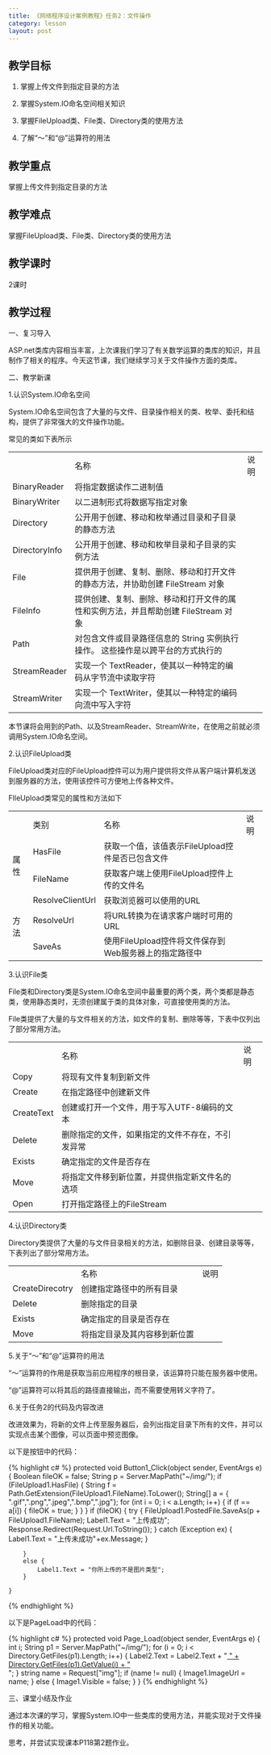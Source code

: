 ```yaml
---
title: 《网络程序设计案例教程》任务2：文件操作
category: lesson
layout: post
---
```


## 教学目标

1. 掌握上传文件到指定目录的方法

2. 掌握System.IO命名空间相关知识

3. 掌握FileUpload类、File类、Directory类的使用方法

4. 了解“～”和“@”运算符的用法

## 教学重点

掌握上传文件到指定目录的方法

## 教学难点

掌握FileUpload类、File类、Directory类的使用方法

## 教学课时

2课时

## 教学过程

一、复习导入

ASP.net类库内容相当丰富，上次课我们学习了有关数学运算的类库的知识，并且制作了相关的程序。今天这节课，我们继续学习关于文件操作方面的类库。

二、教学新课

1.认识System.IO命名空间

System.IO命名空间包含了大量的与文件、目录操作相关的类、枚举、委托和结构，提供了非常强大的文件操作功能。

常见的类如下表所示

<table>
<th><td>名称</td><td>说明</td></th>
<tr><td>BinaryReader</td><td>将指定数据读作二进制值</td></tr>
<tr><td>BinaryWriter</td><td>以二进制形式将数据写指定对象</td></tr>
<tr><td>Directory</td><td>公开用于创建、移动和枚举通过目录和子目录的静态方法</td></tr>
<tr><td>DirectoryInfo</td><td>公开用于创建、移动和枚举目录和子目录的实例方法</td></tr>
<tr><td>File</td><td>提供用于创建、复制、删除、移动和打开文件的静态方法，并协助创建 FileStream 对象</td></tr>
<tr><td>FileInfo</td><td>提供创建、复制、删除、移动和打开文件的属性和实例方法，并且帮助创建 FileStream 对象</td></tr>
<tr><td>Path</td><td>对包含文件或目录路径信息的 String 实例执行操作。 这些操作是以跨平台的方式执行的</td></tr>
<tr><td>StreamReader</td><td>实现一个 TextReader，使其以一种特定的编码从字节流中读取字符</td></tr>
<tr><td>StreamWriter</td><td>实现一个 TextWriter，使其以一种特定的编码向流中写入字符</td></tr>
</table>

本节课将会用到的Path、以及StreamReader、StreamWrite，在使用之前就必须调用System.IO命名空间。

2.认识FileUpload类

FileUpload类对应的FileUpload控件可以为用户提供将文件从客户端计算机发送到服务器的方法，使用该控件可方便地上传各种文件。

FIleUpload类常见的属性和方法如下

<table>
<th><td>类别</td><td>名称</td><td>说明</td></th>
<tr><td rowspan='2'>属性</td><td>HasFile</td><td>获取一个值，该值表示FileUpload控件是否已包含文件</td></tr>
<tr><td>FileName</td><td>获取客户端上使用FileUpload控件上传的文件名</td></tr>
<tr><td rowspan='3'>方法</td><td>ResolveClientUrl</td><td>获取浏览器可以使用的URL</td></tr>
<tr><td>ResolveUrl</td><td>将URL转换为在请求客户端时可用的URL</td></tr>
<tr><td>SaveAs</td><td>使用FileUpload控件将文件保存到Web服务器上的指定路径中</td></tr>
</table>

3.认识File类

File类和Directory类是System.IO命名空间中最重要的两个类，两个类都是静态类，使用静态类时，无须创建属于类的具体对象，可直接使用类的方法。

File类提供了大量的与文件相关的方法，如文件的复制、删除等等，下表中仅列出了部分常用方法。

<table>
<th><td>名称</td><td>说明</td></th>
<tr><td>Copy</td><td>将现有文件复制到新文件</td></tr>
<tr><td>Create</td><td>在指定路径中创建新文件</td></tr>
<tr><td>CreateText</td><td>创建或打开一个文件，用于写入UTF-8编码的文本</td></tr>
<tr><td>Delete</td><td>删除指定的文件，如果指定的文件不存在，不引发异常</td></tr>
<tr><td>Exists</td><td>确定指定的文件是否存在</td></tr>
<tr><td>Move</td><td>将指定文件移到新位置，并提供指定新文件名的选项</td></tr>
<tr><td>Open</td><td>打开指定路径上的FileStream</td></tr>
</table>

4.认识Directory类

Directory类提供了大量的与文件目录相关的方法，如删除目录、创建目录等等，下表列出了部分常用方法。

<table>
<th><td>名称</td><td>说明</td></th>
<tr><td>CreateDirecotry</td><td>创建指定路径中的所有目录</td></tr>
<tr><td>Delete</td><td>删除指定的目录</td></tr>
<tr><td>Exists</td><td>确定指定的目录是否存在</td></tr>
<tr><td>Move</td><td>将指定目录及其内容移到新位置</td></tr>
</table>

5.关于“～”和“@”运算符的用法

“～”运算符的作用是获取当前应用程序的根目录，该运算符只能在服务器中使用。

“@”运算符可以将其后的路径直接输出，而不需要使用转义字符了。

6.关于任务2的代码及内容改进

改进效果为，将新的文件上传至服务器后，会列出指定目录下所有的文件，并可以实现点击某个图像，可以页面中预览图像。

以下是按钮中的代码：

{% highlight c# %}
 protected void Button1_Click(object sender, EventArgs e)
    {
        Boolean fileOK = false;
        String p = Server.MapPath("~/img/");
        if (FileUpload1.HasFile)
        {
            String f = Path.GetExtension(FileUpload1.FileName).ToLower();
            String[] a = { ".gif",".png",".jpeg",".bmp",".jpg"};
            for (int i = 0; i < a.Length; i++) {
                if (f == a[i]) {
                    fileOK = true;
                }
            }
        }
        if (fileOK)
        {
            try
            {
                FileUpload1.PostedFile.SaveAs(p + FileUpload1.FileName);
                Label1.Text = "上传成功";
                Response.Redirect(Request.Url.ToString()); 
            }
            catch (Exception ex)
            {
                Label1.Text = "上传未成功"+ex.Message;
            }

        }
        else {
            Label1.Text = "你所上传的不是图片类型";
        }

    }
{% endhighlight %}     

以下是PageLoad中的代码：

{% highlight c# %}
 protected void Page_Load(object sender, EventArgs e)
    {
        int i;
        String p1 = Server.MapPath("~/img/");
        for (i = 0; i < Directory.GetFiles(p1).Length; i++) {
            Label2.Text = Label2.Text + "<a href='?img=/img/" + Path.GetFileName(Directory.GetFiles(p1).GetValue(i).ToString()) + "'> " + Directory.GetFiles(p1).GetValue(i) + "</a><br />";
        }
        string name = Request["img"];
        if (name != null)
        {
            Image1.ImageUrl = name;
        }
        else {
            Image1.Visible = false;
        }
    }
{% endhighlight %}  

三、课堂小结及作业

通过本次课的学习，掌握System.IO中一些类库的使用方法，并能实现对于文件操作的相关功能。

思考，并尝试实现课本P118第2题作业。